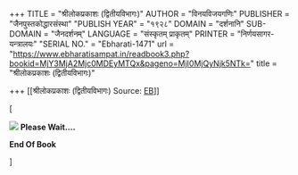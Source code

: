 +++
TITLE = "श्रीलोकप्रकाशः (द्वितीयविभागः)"
AUTHOR = "विनयविजयगणिः"
PUBLISHER = "जैनपुस्तकोद्धारसंस्था"
"PUBLISH YEAR" = "१९२८"
DOMAIN = "दर्शनानि"
SUB-DOMAIN = "जैनदर्शनम्"
LANGUAGE = "संस्कृतम् प्राकृतम्"
PRINTER = "निर्णयसागर-यन्त्रालयः"
"SERIAL NO." = "Ebharati-1471"
url = "https://www.ebharatisampat.in/readbook3.php?bookid=MjY3MjA2Mjc0MDEyMTQx&pageno=MjI0MjQyNjk5NTk="
title = "श्रीलोकप्रकाशः (द्वितीयविभागः)"

+++
[[श्रीलोकप्रकाशः (द्वितीयविभागः)	Source: [EB](https://www.ebharatisampat.in/readbook3.php?bookid=MjY3MjA2Mjc0MDEyMTQx&pageno=MjI0MjQyNjk5NTk=)]]

\[

















![](include/loader.gif) **Please Wait....**





**End Of Book**











\]
